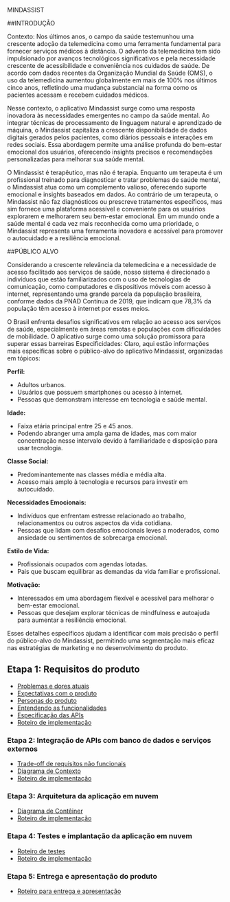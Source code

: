 MINDASSIST

##INTRODUÇÃO

Contexto:
Nos últimos anos, o campo da saúde testemunhou uma crescente adoção da telemedicina como uma ferramenta fundamental para fornecer serviços médicos à distância. O advento da telemedicina tem sido impulsionado por avanços tecnológicos significativos e pela necessidade crescente de acessibilidade e conveniência nos cuidados de saúde. De acordo com dados recentes da Organização Mundial da Saúde (OMS), o uso da telemedicina aumentou globalmente em mais de 100% nos últimos cinco anos, refletindo uma mudança substancial na forma como os pacientes acessam e recebem cuidados médicos.

Nesse contexto, o aplicativo Mindassist surge como uma resposta inovadora às necessidades emergentes no campo da saúde mental. Ao integrar técnicas de processamento de linguagem natural e aprendizado de máquina, o Mindassist capitaliza a crescente disponibilidade de dados digitais gerados pelos pacientes, como diários pessoais e interações em redes sociais. Essa abordagem permite uma análise profunda do bem-estar emocional dos usuários, oferecendo insights precisos e recomendações personalizadas para melhorar sua saúde mental.

O Mindassist é terapêutico, mas não é terapia. Enquanto um terapeuta é um profissional treinado para diagnosticar e tratar problemas de saúde mental, o Mindassist atua como um complemento valioso, oferecendo suporte emocional e insights baseados em dados. Ao contrário de um terapeuta, o Mindassist não faz diagnósticos ou prescreve tratamentos específicos, mas sim fornece uma plataforma acessível e conveniente para os usuários explorarem e melhorarem seu bem-estar emocional. Em um mundo onde a saúde mental é cada vez mais reconhecida como uma prioridade, o Mindassist representa uma ferramenta inovadora e acessível para promover o autocuidado e a resiliência emocional.

##PÚBLICO ALVO

Considerando a crescente relevância da telemedicina e a necessidade de acesso facilitado aos serviços de saúde, nosso sistema é direcionado a indivíduos que estão familiarizados com o uso de tecnologias de comunicação, como computadores e dispositivos móveis com acesso à internet, representando uma grande parcela da população brasileira, conforme dados da PNAD Contínua de 2019, que indicam que 78,3% da população têm acesso à internet por esses meios.

O Brasil enfrenta desafios significativos em relação ao acesso aos serviços de saúde, especialmente em áreas remotas e populações com dificuldades de mobilidade. O aplicativo surge como uma solução promissora para superar essas barreiras
Especificidades:
Claro, aqui estão informações mais específicas sobre o público-alvo do aplicativo Mindassist, organizadas em tópicos:

**Perfil:**
- Adultos urbanos.
- Usuários que possuem smartphones ou acesso à internet.
- Pessoas que demonstram interesse em tecnologia e saúde mental.

**Idade:**
- Faixa etária principal entre 25 e 45 anos.
- Podendo abranger uma ampla gama de idades, mas com maior concentração nesse intervalo devido à familiaridade e disposição para usar tecnologia.

**Classe Social:**
- Predominantemente nas classes média e média alta.
- Acesso mais amplo à tecnologia e recursos para investir em autocuidado.

**Necessidades Emocionais:**
- Indivíduos que enfrentam estresse relacionado ao trabalho, relacionamentos ou outros aspectos da vida cotidiana.
- Pessoas que lidam com desafios emocionais leves a moderados, como ansiedade ou sentimentos de sobrecarga emocional.

**Estilo de Vida:**
- Profissionais ocupados com agendas lotadas.
- Pais que buscam equilibrar as demandas da vida familiar e profissional.

**Motivação:**
- Interessados em uma abordagem flexível e acessível para melhorar o bem-estar emocional.
- Pessoas que desejam explorar técnicas de mindfulness e autoajuda para aumentar a resiliência emocional.

Esses detalhes específicos ajudam a identificar com mais precisão o perfil do público-alvo do Mindassist, permitindo uma segmentação mais eficaz nas estratégias de marketing e no desenvolvimento do produto.



## Etapa 1: Requisitos do produto

* [Problemas e dores atuais](docs/problemas.md)
* [Expectativas com o produto](docs/expectativas.md)
* [Personas do produto](docs/personas.md)
* [Entendendo as funcionalidades](docs/funcionalidades.md)
* [Especificação das APIs](docs/apis.md)
* [Roteiro de implementação](docs/roteiro-de-implementacao.md)

### Etapa 2: Integração de APIs com banco de dados e serviços externos

* [Trade-off de requisitos não funcionais](docs/tradeoffs.md)
* [Diagrama de Contexto](docs/diagrama-de-contexto.md)
* [Roteiro de implementação](docs/roteiro-de-implementacao.md)

### Etapa 3: Arquitetura da aplicação em nuvem

* [Diagrama de Contêiner](docs/diagrama-de-conteiner.md)
* [Roteiro de implementação](docs/roteiro-de-implementacao.md)

### Etapa 4: Testes e implantação da aplicação em nuvem

* [Roteiro de testes](docs/roteiro-de-teste-e-deploy.md)
* [Roteiro de implementação](docs/roteiro-de-implementacao.md)

### Etapa 5: Entrega e apresentação do produto

* [Roteiro para entrega e apresentação](docs/roteiro-de-entrega-e-apresentacao.md)
